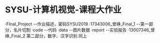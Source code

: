 # SYSU-计算机视觉-课程大作业
 
·FInal_Project            --作业描述，密码SYSU2019
·17343006_曾峥_Final_1    --第一部分，名片切割
    ·code                 --代码
    ·data                 --图片数据
    ·report               --实验报告
·13007346_曾峥_Final_2    第二部分，数字、汉字识别
    同上
